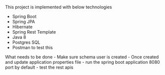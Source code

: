 This project is implemented with below technologies
 - Spring Boot
 - Spring JPA
 - Hibernate
 - Spring Rest Template
 - Java 8
 - Postgres SQL
 - Postman to test this

What needs to be done
	- Make sure schema user is created
	- Once created and update application properties file
	- run the spring boot application 8080 port by default
	- test the rest apis



